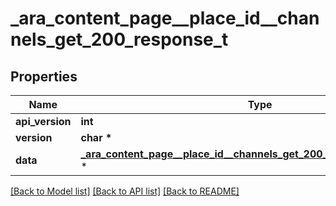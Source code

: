 # _ara_content_page__place_id__channels_get_200_response_t

## Properties
Name | Type | Description | Notes
------------ | ------------- | ------------- | -------------
**api_version** | **int** |  | [optional] 
**version** | **char \*** |  | [optional] 
**data** | [**_ara_content_page__place_id__channels_get_200_response_all_of_data_t**](_ara_content_page__place_id__channels_get_200_response_all_of_data.md) \* |  | [optional] 

[[Back to Model list]](../README.md#documentation-for-models) [[Back to API list]](../README.md#documentation-for-api-endpoints) [[Back to README]](../README.md)


